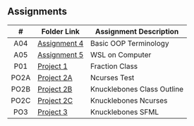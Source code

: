 ## Assignments

|  #  | Folder Link | Assignment Description |
| :-: | ----------- | ---------------------- |
|  A04  | [Assignment 4](https://github.com/jackleary271/2143-OOP/tree/main/Assignments/A04) | Basic OOP Terminology |
|  A05  | [Assignment 5](https://github.com/jackleary271/2143-OOP/tree/main/Assignments/A05) | WSL on Computer |
|  P01  | [Project 1](https://github.com/jackleary271/2143-OOP/tree/main/Assignments/PO1)    | Fraction Class |
|  PO2A | [Project 2A](https://github.com/jackleary271/2143-OOP/tree/main/Assignments/PO2A)  | Ncurses Test |
|  PO2B | [Project 2B](https://github.com/jackleary271/2143-OOP/tree/main/Assignments/PO2B)  | Knucklebones Class Outline |
|  PO2C | [Project 2C](https://github.com/jackleary271/2143-OOP/tree/main/Assignments/PO2C)  | Knucklebones Ncurses |
|  PO3  | [Project 3](https://github.com/jackleary271/2143-OOP/tree/main/Assignments/PO3)    | Knucklebones SFML |
